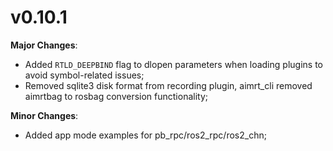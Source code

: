 

# v0.10.1

**Major Changes**:

- Added `RTLD_DEEPBIND` flag to dlopen parameters when loading plugins to avoid symbol-related issues;
- Removed sqlite3 disk format from recording plugin, aimrt_cli removed aimrtbag to rosbag conversion functionality;

**Minor Changes**:

- Added app mode examples for pb_rpc/ros2_rpc/ros2_chn;